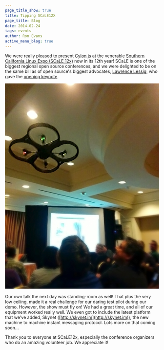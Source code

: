 ```yaml
---
page_title_show: true
title: Tipping SCaLE12X
page_title: Blog
date: 2014-02-24
tags: events
author: Ron Evans
active_menu_blog: true
---
```


We were really pleased to present <a href="http://cylonjs.com/" target="blank">Cylon.js</a> at the venerable <a href="https://www.socallinuxexpo.org/scale12x" target="blank">Southern California Linux Expo (SCaLE 12x)</a> now in its 12th year! SCaLE is one of the biggest regional open source conferences, and we were delighted to be on the same bill as of open source's biggest advocates, <a href="http://www.lessig.org/" target="blank">Lawrence Lessig</a>, who gave the <a href="https://www.youtube.com/watch?v=D3O1MC1AqvM" target="blank">opening keynote</a>.

<a href="/images/blog/cylonjs-scale12x.jpg" target="_blank">
  <img class="full-width" alt="scale12x" src="/images/blog/cylonjs-scale12x.jpg">
</a>

Our own talk the next day was standing-room as well! That plus the very low ceiling, made it a real challenge for our daring test pilot during our demo. However, the show must fly on! We had a great time, and all of our equipment worked really well. We even got to include the latest platform that we've added, Skynet ([http://skynet.im](http://skynet.im)), the new machine to machine instant messaging protocol. Lots more on that coming soon...

Thank you to everyone at SCaLE12x, especially the conference organizers who do an amazing volunteer job. We appreciate it!
